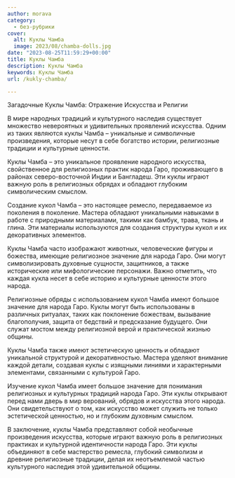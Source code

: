 ```yaml
---
author: morava
category:
  - без-рубрики
cover:
  alt: Куклы Чамба
  image: 2023/08/chamba-dolls.jpg
date: "2023-08-25T11:59:29+00:00"
title: Куклы Чамба
description: Куклы Чамба
keywords: Куклы Чамба
url: /kukly-chamba/

---
```

Загадочные Куклы Чамба: Отражение Искусства и Религии

В мире народных традиций и культурного наследия существует множество невероятных и удивительных проявлений искусства. Одним из таких являются куклы Чамба – уникальные и символичные произведения, которые несут в себе богатство истории, религиозные традиции и культурные ценности.

Куклы Чамба – это уникальное проявление народного искусства, свойственное для религиозных практик народа Гаро, проживающего в районах северо-восточной Индии и Бангладеш. Эти куклы играют важную роль в религиозных обрядах и обладают глубоким символическим смыслом.

Создание кукол Чамба – это настоящее ремесло, передаваемое из поколения в поколение. Мастера обладают уникальными навыками в работе с природными материалами, такими как бамбук, трава, ткань и глина. Эти материалы используются для создания структуры кукол и их декоративных элементов.

Куклы Чамба часто изображают животных, человеческие фигуры и божества, имеющие религиозное значение для народа Гаро. Они могут символизировать духовные сущности, защитников, а также исторические или мифологические персонажи. Важно отметить, что каждая кукла несет в себе историю и культурные ценности этого народа.

Религиозные обряды с использованием кукол Чамба имеют большое значение для народа Гаро. Куклы могут быть использованы в различных ритуалах, таких как поклонение божествам, вызывание благополучия, защита от бедствий и предсказание будущего. Они служат мостом между религиозной верой и практической жизнью общины.

Куклы Чамба также имеют эстетическую ценность и обладают уникальной структурой и декоративностью. Мастера уделяют внимание каждой детали, создавая куклы с изящными линиями и характерными элементами, связанными с культурой Гаро.

Изучение кукол Чамба имеет большое значение для понимания религиозных и культурных традиций народа Гаро. Эти куклы открывают перед нами дверь в мир верований, обрядов и искусства этого народа. Они свидетельствуют о том, как искусство может служить не только эстетической ценностью, но и глубоким духовным смыслом.

В заключение, куклы Чамба представляют собой необычные произведения искусства, которые играют важную роль в религиозных практиках и культурной идентичности народа Гаро. Эти куклы объединяют в себе мастерство ремесла, глубокий символизм и древние религиозные традиции, делая их неотъемлемой частью культурного наследия этой удивительной общины.
